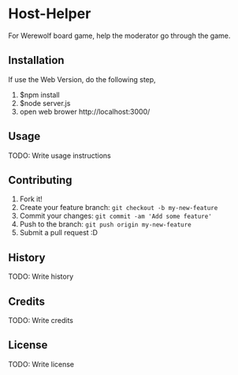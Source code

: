 # Host-Helper

For Werewolf board game, help the moderator go through the game.

## Installation

  If use the Web Version, do the following step,  
  1. $npm install  
  2. $node server.js  
  3. open web brower http://localhost:3000/

## Usage

TODO: Write usage instructions

## Contributing

1. Fork it!
2. Create your feature branch: `git checkout -b my-new-feature`
3. Commit your changes: `git commit -am 'Add some feature'`
4. Push to the branch: `git push origin my-new-feature`
5. Submit a pull request :D

## History

TODO: Write history

## Credits

TODO: Write credits

## License

TODO: Write license
